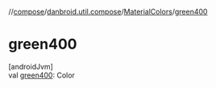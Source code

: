 //[compose](../../../index.md)/[danbroid.util.compose](../index.md)/[MaterialColors](index.md)/[green400](green400.md)

# green400

[androidJvm]\
val [green400](green400.md): Color
